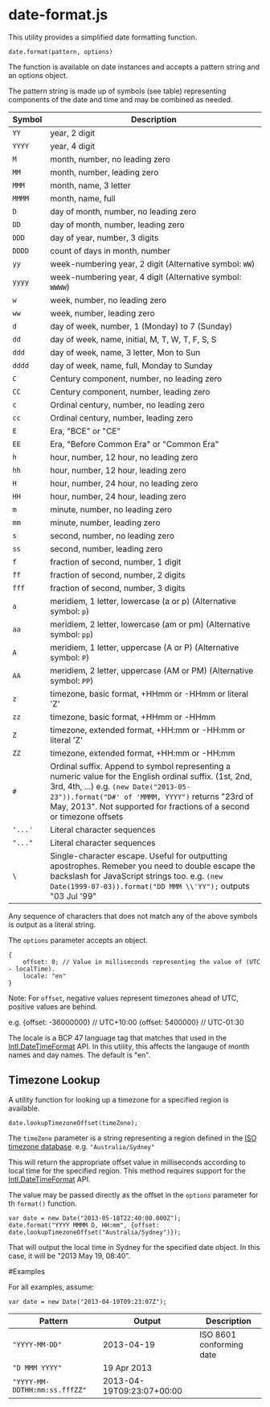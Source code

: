 date-format.js
==============

This utility provides a simplified date formatting function.

    date.format(pattern, options)

The function is available on date instances and accepts a pattern string and an options object.

The pattern string is made up of symbols (see table) representing components of the date and time and may be combined as needed.

| Symbol  | Description
| ------- | -----------
| `YY`    | year, 2 digit
| `YYYY`  | year, 4 digit
| `M`     | month, number, no leading zero
| `MM`    | month, number, leading zero
| `MMM`   | month, name, 3 letter
| `MMMM`  | month, name, full
| `D`     | day of month, number, no leading zero
| `DD`    | day of month, number, leading zero
| `DDD`   | day of year, number, 3 digits
| `DDDD`  | count of days in month, number
| `yy`    | week-numbering year, 2 digit (Alternative symbol: `WW`)
| `yyyy`  | week-numbering year, 4 digit (Alternative symbol: `WWWW`)
| `w`     | week, number, no leading zero
| `ww`    | week, number, leading zero
| `d`     | day of week, number, 1 (Monday) to 7 (Sunday)
| `dd`    | day of week, name, initial, M, T, W, T, F, S, S
| `ddd`   | day of week, name, 3 letter, Mon to Sun
| `dddd`  | day of week, name, full, Monday to Sunday
| `C`     | Century component, number, no leading zero
| `CC`    | Century component, number, leading zero
| `c`     | Ordinal century, number, no leading zero
| `cc`    | Ordinal century, number, leading zero
| `E`     | Era, "BCE" or "CE"
| `EE`    | Era, "Before Common Era" or "Common Era"
| `h`     | hour, number, 12 hour, no leading zero
| `hh`    | hour, number, 12 hour, leading zero
| `H`     | hour, number, 24 hour, no leading zero
| `HH`    | hour, number, 24 hour, leading zero
| `m`     | minute, number, no leading zero
| `mm`    | minute, number, leading zero
| `s`     | second, number, no leading zero
| `ss`    | second, number, leading zero
| `f`     | fraction of second, number, 1 digit
| `ff`    | fraction of second, number, 2 digits
| `fff`   | fraction of second, number, 3 digits
| `a`     | meridiem, 1 letter, lowercase (a or p) (Alternative symbol: `p`)
| `aa`    | meridiem, 2 letter, lowercase (am or pm) (Alternative symbol: `pp`)
| `A`     | meridiem, 1 letter, uppercase (A or P) (Alternative symbol: `P`)
| `AA`    | meridiem, 2 letter, uppercase (AM or PM) (Alternative symbol: `PP`)
| `z`     | timezone, basic format, +HHmm or -HHmm or literal 'Z'
| `zz`    | timezone, basic format, +HHmm or -HHmm
| `Z`     | timezone, extended format, +HH:mm or -HH:mm or literal 'Z'
| `ZZ`    | timezone, extended format, +HH:mm or -HH:mm
| `#`     | Ordinal suffix. Append to symbol representing a numeric value for the English ordinal suffix. (1st, 2nd, 3rd, 4th, ...) e.g. `(new Date("2013-05-23")).format("D#' of 'MMMM, YYYY")` returns "23rd of May, 2013". Not supported for fractions of a second or timezone offsets
| `'...'` | Literal character sequences
| `"..."` | Literal character sequences
| `\`     | Single-character escape. Useful for outputting apostrophes. Remeber you need to double escape the backslash for JavaScript strings too. e.g. `(new Date(1999-07-03)).format("DD MMM \\'YY");` outputs "03 Jul '99"

Any sequence of characters that does not match any of the above symbols is output as a literal string.

The `options` parameter accepts an object.

    {
        offset: 0; // Value in milliseconds representing the value of (UTC - localTime).
        locale: "en"
    }

Note: For `offset`, negative values represent timezones ahead of UTC, positive values are behind.

e.g.
    {offset: -36000000} // UTC+10:00
    {offset: 5400000} // UTC-01:30

The locale is a BCP 47 language tag that matches that used in the [Intl.DateTimeFormat](https://developer.mozilla.org/en-US/docs/JavaScript/Reference/Global_Objects/DateTimeFormat) API.  In this utility, this affects the langauge of month names and day names. The default is "en".

Timezone Lookup
---------------

A utility function for looking up a timezone for a specified region is available.

    date.lookupTimezoneOffset(timeZone);

The `timeZone` parameter is a string representing a region defined in the [ISO timezone database](http://www.iana.org/time-zones).  e.g. `"Australia/Sydney"`

This will return the appropriate offset value in milliseconds according to local time for the specified region. This method requires support for the [Intl.DateTimeFormat](https://developer.mozilla.org/en-US/docs/JavaScript/Reference/Global_Objects/DateTimeFormat) API.

The value may be passed directly as the offset in the `options` parameter for th `format()` function.

    var date = new Date("2013-05-18T22:40:00.000Z");
    date.format("YYYY MMMM D, HH:mm", {offset: date.lookupTimezoneOffset("Australia/Sydney")});

That will output the local time in Sydney for the specified date object. In this case, it will be "2013 May 19, 08:40".

#Examples

For all examples, assume:

    var date = new Date("2013-04-19T09:23:07Z");

| Pattern | Output | Description |
| ------- | ------ | ----------- |
| `"YYYY-MM-DD"` | 2013-04-19 | ISO 8601 conforming date
| `"D MMM YYYY"` | 19 Apr 2013 |
| `"YYYY-MM-DDTHH:mm:ss.fffZZ"` | 2013-04-19T09:23:07+00:00

